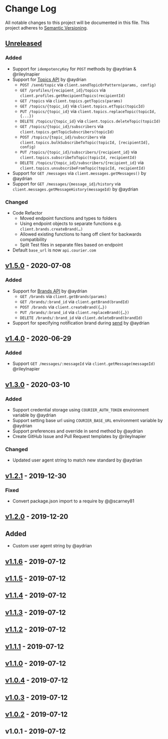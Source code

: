 # Change Log

All notable changes to this project will be documented in this file.
This project adheres to [Semantic Versioning](http://semver.org/).

## [Unreleased][unreleased]

### Added

- Support for `idempotencyKey` for `POST` methods by @aydrian & @rileylnapier
- Support for [Topics API](https://docs.trycourier.com/reference/topics-api) by @aydrian
  - `POST /send/topic` via `client.sendTopicOrPattern(params, config)`
  - `GET /profiles/{recipient_id}/topics` via `client.profiles.getRecipientTopics(recipientId)`
  - `GET /topics` via `client.topics.getTopics(params)`
  - `GET /topics/{topic_id}` via `client.topics.etTopic(topicId)`
  - `PUT /topics/{topic_id}` via `client.topics.replaceTopic(topicId, {...})`
  - `DELETE /topics/{topic_id}` via `client.topics.deleteTopic(topicId)`
  - `GET /topics/{topic_id}/subscribers` via `client.topics.getTopicSubscribers(topicId)`
  - `POST /topics/{topic_id}/subscribers` via `client.topics.bulkSubscribeToTopic(topicId, [recipientId], config)`
  - `PUT /topics/{topic_id}/subscribers/{recipient_id}` via `client.topics.subscribeToTopic(topicId, recipientId)`
  - `DELETE /topics/{topic_id}/subscribers/{recipient_id}` via `client.topics.unsubscribeFromTopic(topicId, recipientId)`
- Support for `GET /messages` via `client.messages.getMessages()` by @aydrian
- Support for `GET /messages/{message_id}/history` via `client.messages.getMessageHistory(messageId)` by @aydrian

### Changed

- Code Refactor
  - Moved endpoint functions and types to folders
  - Using endpoint objects to separate functions e.g. `client.brands.createBrand(…)`
  - Allowed existing functions to hang off client for backwards compatibility
  - Split Test files in separate files based on endpoint
- Default `base_url` is now `api.courier.com`

## [v1.5.0] - 2020-07-08

### Added

- Support for [Brands API](https://docs.trycourier.com/reference/brands-api) by @aydrian
  - `GET /brands` via `client.getBrands(params)`
  - `GET /brands/:brand_id` via `client.getBrand(brandId)`
  - `POST /brands` via `client.createBrand({…})`
  - `PUT /brands/:brand_id` via `client.replaceBrand({…})`
  - `DELETE /brands/:brand_id` via `client.deleteBrand(brandId)`
- Support for specifying notification brand during [send](https://docs.trycourier.com/reference/send-api#sendmessage) by @aydrian

## [v1.4.0] - 2020-06-29

### Added

- Support `GET /messages/:messageId` via `client.getMessage(messageId)` @rileylnapier

## [v1.3.0] - 2020-03-10

### Added

- Support credential storage using `COURIER_AUTH_TOKEN` environment variable by @aydrian
- Support setting base url using `COURIER_BASE_URL` environment variable by @aydrian
- Support preferences and override in send method by @aydrian
- Create GitHub Issue and Pull Request templates by @rileylnapier

### Changed

- Updated user agent string to match new standard by @aydrian

## [v1.2.1] - 2019-12-30

### Fixed

- Convert package.json import to a require by @@scarney81

## [v1.2.0] - 2019-12-20

## Added

- Custom user agent string by @aydrian

## [v1.1.6] - 2019-07-12

## [v1.1.5] - 2019-07-12

## [v1.1.4] - 2019-07-12

## [v1.1.3] - 2019-07-12

## [v1.1.2] - 2019-07-12

## [v1.1.1] - 2019-07-12

## [v1.1.0] - 2019-07-12

## [v1.0.4] - 2019-07-12

## [v1.0.3] - 2019-07-12

## [v1.0.2] - 2019-07-12

## v1.0.1 - 2019-07-12

[unreleased]: https://github.com/trycourier/courier-python/compare/v1.5.0...HEAD
[v1.5.0]: https://github.com/trycourier/courier-python/compare/v1.4.0...v1.5.0
[v1.4.0]: https://github.com/trycourier/courier-python/compare/v1.3.0...v1.4.0
[v1.3.0]: https://github.com/trycourier/courier-python/compare/v1.2.1...v1.3.0
[v1.2.1]: https://github.com/trycourier/courier-python/compare/v1.2.0...v1.2.1
[v1.2.0]: https://github.com/trycourier/courier-python/compare/v1.1.6...v1.2.0
[v1.1.6]: https://github.com/trycourier/courier-python/compare/v1.1.5...v1.1.6
[v1.1.5]: https://github.com/trycourier/courier-python/compare/v1.1.4...v1.1.5
[v1.1.4]: https://github.com/trycourier/courier-python/compare/v1.1.3...v1.1.4
[v1.1.3]: https://github.com/trycourier/courier-python/compare/v1.1.2...v1.1.3
[v1.1.2]: https://github.com/trycourier/courier-python/compare/v1.1.1...v1.1.2
[v1.1.1]: https://github.com/trycourier/courier-python/compare/v1.1.0...v1.1.1
[v1.1.0]: https://github.com/trycourier/courier-python/compare/v1.0.4...v1.1.0
[v1.0.4]: https://github.com/trycourier/courier-python/compare/v1.0.3...v1.0.4
[v1.0.3]: https://github.com/trycourier/courier-python/compare/v1.0.2...v1.0.3
[v1.0.2]: https://github.com/trycourier/courier-python/compare/v1.0.1...v1.0.2
